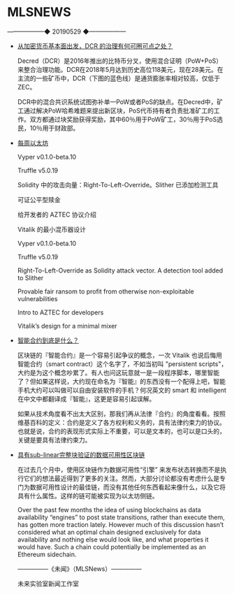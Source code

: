 # ​MLSNEWS
——————◆
20190529
◆——————
* [从加密货币基本面出发，DCR 的治理有何可圈可点之处？](https://mp.weixin.qq.com/s?__biz=MzAwMTg3MDc0MQ==&mid=2650226044&idx=1&sn=9b761eeab55d8dfa75482ba589c351bd&chksm=82d08386b5a70a9085d7fd9707535e6907dea1b3bbeb9d8b11a0f035f190559de6c15b3020c1&scene=0&xtrack=1)

  Decred（DCR）是2016年推出的比特币分叉，使用混合证明（PoW+PoS）来整合治理功能。DCR在2018年5月达到历史高位118美元，现在28美元。在主流的一些矿币中，DCR（下图的蓝色线）是通货膨胀率相对较高，仅低于ZEC。
  
  DCR中的混合共识系统试图弥补单一PoW或者PoS的缺点。在Decred中，矿工通过解决PoW哈希难题来提出新区块，PoS代币持有者负责批准矿工的工作。双方都通过块奖励获得奖励，其中60％用于PoW矿工，30％用于PoS选民，10％用于财政部。
* [每周以太坊](https://weekinethereumnews.com/)

  Vyper v0.1.0-beta.10

  Truffle v5.0.19

  Solidity 中的攻击向量：Right-To-Left-Override。Slither 已添加检测工具

  可证公平型赎金

  给开发者的 AZTEC 协议介绍

  Vitalik 的最小混币器设计

  Vyper v0.1.0-beta.10

  Truffle v5.0.19

  Right-To-Left-Override as Solidity attack vector. A detection tool added to Slither

  Provable fair ransom to profit from otherwise non-exploitable vulnerabilities

  Intro to AZTEC for developers

  Vitalik’s design for a minimal mixer
* [智能合约到底是什么？](https://mp.weixin.qq.com/s?__biz=MzA4NjgwMDQ0OA==&mid=2652445630&idx=1&sn=56b82934246bcbf277f84050188b066a&chksm=842e9a91b359138743d8e84f55c41788c95fc9e6872728f0af6734fd21412ac381069bea60b9&mpshare=1&scene=1&srcid=052768L6LDWo7VoMqQ5ALS1O&key=0aa21025b9197e7fadde500105a3de87aa0640a1460a85175949b010a5124b616ab6122bbe57c301bf41b03bed95adb2e5e19943c9a65c185b9274ca3a45915516f8fc7e50a1b8e153d945dc825aaea3&ascene=1&uin=Mjc4MjA1NTcyNA%3D%3D&devicetype=Windows+10&version=62060833&lang=zh_CN&pass_ticket=mfsrgPlEZkVpopbvbjBIqIkAWS9%2FeGCecRcoVWbGx%2B1g2yR62FJnv%2FGoddxSU7%2F5)

  区块链的『智能合约』是一个容易引起争议的概念，一次 Vitalik 也说后悔用智能合约（smart contract）这个名字了，不如当初叫 "persistent scripts"，大约是为这个概念吵累了。有人也问这玩意就一是一段程序脚本，哪里智能了？但如果这样说，大约现在命名为『智能』的东西没有一个配得上吧，智能手机大约可以叫做可以自由安装软件的手机？何况英文的 smart 和 intelligent 在中文中都翻译成『智能』，这更是容易引起误解。

  如果从技术角度看不出太大区别，那我们再从法律『合约』的角度看看。按照维基百科的定义：合约是定义了各方权利和义务的，具有法律约束力的协议。也就是说，合约的表现形式实际上不重要，可以是文本的，也可以是口头的，关键是要具有法律约束力。
* [具有sub-linear完整块验证的数据可用性区块链](https://ethresear.ch/t/a-data-availability-blockchain-with-sub-linear-full-block-validation/5503)

  在过去几个月中，使用区块链作为数据可用性“引擎”  来发布状态转换而不是执行它们的想法最近得到了更多的关注。然而，大部分讨论都没有考虑什么是专门为数据可用性设计的最佳链，而没有其他任何东西看起来像什么，以及它将具有什么属性。这样的链可能被实现为以太坊侧链。

  Over the past few months the idea of using blockchains as data availability “engines”  to post state transitions, rather than execute them, has gotten more traction lately. However much of this discussion hasn’t considered what an optimal chain designed exclusively for data availability and nothing else would look like, and what properties it would have. Such a chain could potentially be implemented as an Ethereum sidechain. 
  
  —————《未闻》（MLSNews）—————
                          
   未来实验室新闻工作室